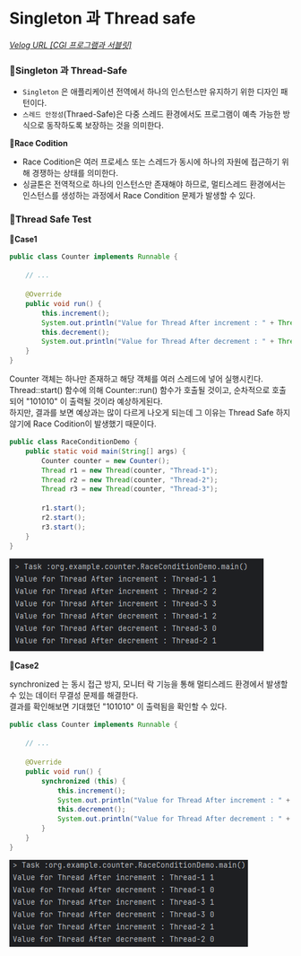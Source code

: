 # Singleton 과 Thread safe

[_Velog URL [CGI 프로그램과 서블릿]_](https://velog.io/@kih0976/CGI-%ED%94%84%EB%A1%9C%EA%B7%B8%EB%9E%A8%EA%B3%BC-%EC%84%9C%EB%B8%94%EB%A6%BF)

### 📌Singleton 과 Thread-Safe

- `Singleton` 은 애플리케이션 전역에서 하나의 인스턴스만 유지하기 위한 디자인 패턴이다.
- `스레드 안정성`(Thraed-Safe)은 다중 스레드 환경에서도 프로그램이 예측 가능한 방식으로 동작하도록 보장하는 것을 의미한다.

**🔻Race Codition**

- Race Codition은 여러 프로세스 또는 스레드가 동시에 하나의 자원에 접근하기 위해 경쟁하는 상태를 의미한다.
- 싱글톤은 전역적으로 하나의 인스턴스만 존재해야 하므로, 멀티스레드 환경에서는 인스턴스를 생성하는 과정에서 Race Condition 문제가 발생할 수 있다.

### 📌Thread Safe Test

**🔻Case1**

```java
public class Counter implements Runnable {

    // ...

    @Override
    public void run() {
        this.increment();
        System.out.println("Value for Thread After increment : " + Thread.currentThread().getName() + " " + this.getCount());
        this.decrement();
        System.out.println("Value for Thread After decrement : " + Thread.currentThread().getName() + " " + this.getCount());
    }
}
```

Counter 객체는 하나만 존재하고 해당 객체를 여러 스레드에 넣어 실행시킨다.</br>
Thread::start() 함수에 의해 Counter::run() 함수가 호출될 것이고, 순차적으로 호출되어 "101010" 이 출력될 것이라 예상하게된다.</br>
하지만, 결과를 보면 예상과는 많이 다르게 나오게 되는데 그 이유는 Thread Safe 하지 않기에 Race Codition이 발생했기 때문이다.</br>

```java
public class RaceConditionDemo {
    public static void main(String[] args) {
        Counter counter = new Counter();
        Thread r1 = new Thread(counter, "Thread-1");
        Thread r2 = new Thread(counter, "Thread-2");
        Thread r3 = new Thread(counter, "Thread-3");

        r1.start();
        r2.start();
        r3.start();
    }
}
```

<img src="/img/UnThreadsafe.png" width="">

**🔻Case2**

synchronized 는 동시 접근 방지, 모니터 락 기능을 통해 멀티스레드 환경에서 발생할 수 있는 데이터 무결성 문제를 해결한다.</br>
결과를 확인해보면 기대했던 "101010" 이 출력됨을 확인할 수 있다.</br>

```java
public class Counter implements Runnable {

    // ...

    @Override
    public void run() {
        synchronized (this) {
            this.increment();
            System.out.println("Value for Thread After increment : " + Thread.currentThread().getName() + " " + this.getCount());
            this.decrement();
            System.out.println("Value for Thread After decrement : " + Thread.currentThread().getName() + " " + this.getCount());
        }
    }
}
```

<img src="/img/Threadsafe.png" width="">
